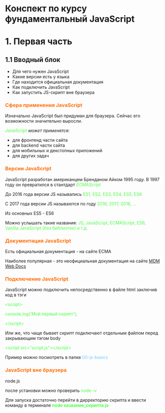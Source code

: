 # Конспект по курсу фундаментальный JavaScript

# 1. Первая часть

## __1.1  Вводный блок__

- Для чего нужен JavaScript
- Какие версии есть у языка
- Где находится официальная документация
- Как подключить JavaScript
- Как запустить JS-скрипт вне браузера


### <span style='color: #ff710a;'>  Сфера применения JavaScript 

Изначально JavaScript был придуман для браузера. Сейчас его возможности значительно выросли.

<span style='color: #47ff40;'> _JavaScript </span> может применятся:_
- для фронтенд части сайта
- для backend части сайта
- для мобильных и декстопных приложений
- для других задач

###  <span style='color: #ff710a;'> Версии JavaScript

JavaScript разработан американцем Бренданом Айком 1995 году. В 1997 году он превратился в стантдарт <span style='color: #47ff40;'> _ECMAScript_ </span>

До 2016 года версии JS назывались <span style='color: #47ff40;'>ES1, ES2, ES3, ES4, ES5, ES6 

C 2017 года версии JS называются по году  <span style='color: #47ff40;'> 2016, 2017, 2018, ...

Из основных ES5 - ES6

Можно услышать такие названия:<span style='color: #47ff40;'> JS, JavaScript, ECMAScript, ES6, Vanilla JavaScript (без библиотек) и т.д. 

###  <span style='color: #ff710a;'> Документация JavaScript

Есть официальная документация - на сайте  ECMA 

Наиболее популярная - это неофициальная документация на сайте [MDM Web Docs](https://developer.mozilla.org/ru/docs/Web/JavaScript)

###  <span style='color: #ff710a;'> Подключение JavaScript

JavaScript  можно подключить непосредственно в файле html заключив код в тэги 

 <span style='color: #47ff40;'>\<script>

   <span style='color: #47ff40;'> console.log('Мой первый скрипт');

  <span style='color: #47ff40;'>\</script> 
  
  

Или же, что чаще бывает скрипт подключают отдельным файлом перед закрывающим тэгом body

<span style='color: #47ff40;'>\<script src="script.js">\</script>

Пример можно посмотреть в папке <span style='color: #79c6ff;'>00-js-basics


###  <span style='color: #ff710a;'> JavaScript  вне браузера

node.js 

после установки можно проверить <span style='color: #47ff40;'>node -v 

Для запуска достаточно перейти в дирректорию скрипта и  ввести команду в терминале<span style='color: #47ff40;'> __node название_скрипта.js__ 
